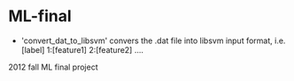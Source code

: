 ML-final
========

* 'convert_dat_to_libsvm' convers the .dat file into libsvm input format, i.e. [label] 1:[feature1] 2:[feature2] ....


2012 fall ML final project

